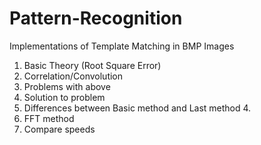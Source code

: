 # Pattern-Recognition
Implementations of Template Matching in BMP Images

1. Basic Theory (Root Square Error)
2. Correlation/Convolution
3. Problems with above
4. Solution to problem
5. Differences between Basic method and Last method 4.
6. FFT method
7. Compare speeds
